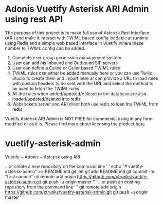 # Adonis Vuetify Asterisk ARI Admin using rest API

The purpose of this project is to make full use of Asterisk Rest Interface (ARI) and make it interact with TWIML based config loadable at runtime using Redis and a simple web based interface in Vuetify where these number to TWIML config can be added.

1. Complete user group permission management system
2. User can add his Inbound and Outbound SIP servers
3. User can define a Callee or Caller based TWIML rules
4. TWIML rules can either be added manually here or you can use Twilio Studio to create them and import here or can provide a URL to load rules with custom headers to be sent with the URL and select the method to be used to fetch the TWIML rules
5. All the rules when added/updated/deleted to the database are also loaded/updated/deleted into redis.
6. Websockets server and ARI client both use redis to load the TWIML from redis    


Vuetify Asterisk ARI Admin is NOT FREE for commercial using in any form modified or as it is. Please find more about licensing the product [here](https://xtrunks.com/Licenses) 

# vuetify-asterisk-admin
Vuetify + Adonis + Asterisk using ARI

…or create a new repository on the command line
'''
echo "# vuetify-asterisk-admin" >> README.md
git init
git add README.md
git commit -m "first commit"
git remote add origin https://github.com/xtrunks/vuetify-asterisk-admin.git
git push -u origin master
'''
…or push an existing repository from the command line
'''
git remote add origin https://github.com/xtrunks/vuetify-asterisk-admin.git
git push -u origin master
'''
